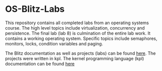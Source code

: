 # OS-Blitz-Labs
This repository contains all completed labs from an operating systems course. The high level topics include virtualization, concurrency and persistence. The final lab (lab 8) is culmination of the entire lab work. It contains a working operating system. Specific topics include semaphores, monitors, locks, condition variables and paging.

The Blitz documentation as well as projects (labs) can be found [here](http://web.cecs.pdx.edu/~harry/Blitz/). The projects were written in kpl. The kernel programming language (kpl) documentation can be found [here](http://web.cecs.pdx.edu/~harry/Blitz/BlitzDoc/KPLOverview.htm)
